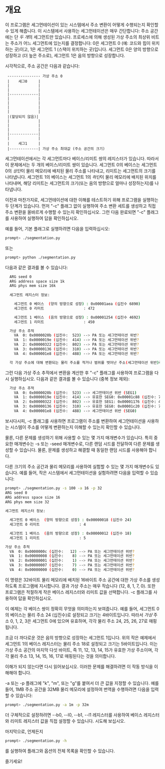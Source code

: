 
# 개요

이 프로그램은 세그먼테이션이 있는 시스템에서 주소 변환이 어떻게 수행되는지 확인할 수 있게 해줍니다. 이 시스템에서 사용하는 세그먼테이션은 매우 간단합니다: 주소 공간에는 단 *두 개*의 세그먼트만 있습니다. 프로세스에 의해 생성된 가상 주소의 최상위 비트는 주소가 어느 세그먼트에 있는지를 결정합니다: 0은 세그먼트 0 (예: 코드와 힙이 위치하는 곳)이고, 1은 세그먼트 1 (스택이 위치하는 곳)입니다. 세그먼트 0은 양의 방향으로 성장하고 (더 높은 주소로), 세그먼트 1은 음의 방향으로 성장합니다.

시각적으로, 주소 공간은 다음과 같습니다:

```plaintext
 --------------- 가상 주소 0
 |    세그0     |
 |             |
 |             |
 |-------------|
 |             |
 |             |
 |             |
 |             |
 |(할당되지 않음)|
 |             |
 |             |
 |             |
 |-------------|
 |             |
 |    세그1     |
 |-------------| 가상 주소 최대값 (주소 공간의 크기)
```

세그먼테이션에서는 각 세그먼트마다 베이스/리미트 쌍의 레지스터가 있습니다. 따라서 이 문제에서는 두 개의 베이스/리미트 쌍이 있습니다. 세그먼트 0의 베이스는 세그먼트 0의 *상단*이 물리 메모리에 배치된 물리 주소를 나타내고, 리미트는 세그먼트의 크기를 나타냅니다. 세그먼트 1의 베이스는 세그먼트 1의 *하단*이 물리 메모리에 배치된 위치를 나타내며, 해당 리미트는 세그먼트의 크기(또는 음의 방향으로 얼마나 성장하는지)를 나타냅니다.

이전과 마찬가지로, 세그먼테이션에 대한 이해를 테스트하기 위해 프로그램을 실행하는 두 단계가 있습니다. 먼저 "-c" 플래그 없이 실행하여 주소 변환 세트를 생성하고 직접 주소 변환을 올바르게 수행할 수 있는지 확인하십시오. 그런 다음 완료되면 "-c" 플래그를 사용하여 실행하여 답을 확인하십시오.

예를 들어, 기본 플래그로 실행하려면 다음을 입력하십시오:

```sh
prompt> ./segmentation.py 
```

또는

```sh
prompt> python ./segmentation.py 
```

다음과 같은 결과를 볼 수 있습니다:

```sh
  ARG seed 0
  ARG address space size 1k
  ARG phys mem size 16k
  
  세그먼트 레지스터 정보:

    세그먼트 0 베이스  (양의 방향으로 성장) : 0x00001aea (십진수 6890)
    세그먼트 0 리미트                  : 472

    세그먼트 1 베이스  (음의 방향으로 성장) : 0x00001254 (십진수 4692)
    세그먼트 1 리미트                  : 450

  가상 주소 추적
    VA  0: 0x0000020b (십진수:  523) --> PA 또는 세그먼테이션 위반?
    VA  1: 0x0000019e (십진수:  414) --> PA 또는 세그먼테이션 위반?
    VA  2: 0x00000322 (십진수:  802) --> PA 또는 세그먼테이션 위반?
    VA  3: 0x00000136 (십진수:  310) --> PA 또는 세그먼테이션 위반?
    VA  4: 0x000001e8 (십진수:  488) --> PA 또는 세그먼테이션 위반?

  각 가상 주소에 대해 변환되는 물리 주소를 적거나 범위를 벗어난 주소(세그먼테이션 위반)라고 적으십시오. 이 문제에서는 두 개의 세그먼트가 있는 간단한 주소 공간을 가정해야 합니다: 가상 주소의 최상위 비트를 사용하여 가상 주소가 세그먼트 0 (topbit=0) 또는 세그먼트 1 (topbit=1)에 있는지 확인할 수 있습니다. 주어진 베이스/리미트 쌍은 세그먼트에 따라 다른 방향으로 성장합니다. 즉, 세그먼트 0은 양의 방향으로 성장하고, 세그먼트 1은 음의 방향으로 성장합니다.  
```

그런 다음 가상 주소 추적에서 변환을 계산한 후 "-c" 플래그를 사용하여 프로그램을 다시 실행하십시오. 다음과 같은 결과를 볼 수 있습니다 (중복 정보 제외):

```sh
  가상 주소 추적
    VA  0: 0x0000020b (십진수:  523) --> 세그먼테이션 위반 (SEG1)
    VA  1: 0x0000019e (십진수:  414) --> 유효한 SEG0: 0x00001c88 (십진수: 7304)
    VA  2: 0x00000322 (십진수:  802) --> 유효한 SEG1: 0x00001176 (십진수: 4470)
    VA  3: 0x00000136 (십진수:  310) --> 유효한 SEG0: 0x00001c20 (십진수: 7200)
    VA  4: 0x000001e8 (십진수:  488) --> 세그먼테이션 위반 (SEG0)
```

보시다시피, -c 플래그를 사용하면 프로그램이 주소를 변환하여 세그먼테이션을 사용하는 시스템이 주소를 어떻게 변환하는지 이해할 수 있는지 확인할 수 있습니다.

물론, 다른 문제를 생성하기 위해 사용할 수 있는 몇 가지 매개변수가 있습니다. 특히 중요한 매개변수는 -s 또는 -seed 매개변수로, 다른 랜덤 시드를 전달하여 다른 문제를 생성할 수 있습니다. 물론, 문제를 생성하고 해결할 때 동일한 랜덤 시드를 사용해야 합니다.

다른 크기의 주소 공간과 물리 메모리를 사용하여 실험할 수 있는 몇 가지 매개변수도 있습니다. 예를 들어, 작은 시스템에서 세그먼테이션을 실험하려면 다음을 입력할 수 있습니다:

```sh
prompt> ./segmentation.py -s 100 -a 16 -p 32
ARG seed 0
ARG address space size 16
ARG phys mem size 32
 
세그먼트 레지스터 정보:

  세그먼트 0 베이스  (양의 방향으로 성장) : 0x00000018 (십진수 24)
  세그먼트 0 리미트                  : 4

  세그먼트 1 베이스  (음의 방향으로 성장) : 0x00000012 (십진수 18)
  세그먼트 1 리미트                  : 5

가상 주소 추적
  VA  0: 0x0000000c (십진수:   12) --> PA 또는 세그먼테이션 위반?
  VA  1: 0x00000008 (십진수:    8) --> PA 또는 세그먼테이션 위반?
  VA  2: 0x00000001 (십진수:    1) --> PA 또는 세그먼테이션 위반?
  VA  3: 0x00000007 (십진수:    7) --> PA 또는 세그먼테이션 위반?
  VA  4: 0x00000000 (십진수:    0) --> PA 또는 세그먼테이션 위반?
```

이 명령은 32바이트 물리 메모리에 배치된 16바이트 주소 공간에 대한 가상 주소를 생성하도록 프로그램에 지시합니다. 결과 가상 주소는 매우 작습니다 (12, 8, 1, 7, 0). 또한 프로그램은 적절하게 작은 베이스 레지스터와 리미트 값을 선택합니다. -c 플래그를 사용하여 답을 확인하십시오.

이 예제는 각 베이스 쌍이 정확히 무엇을 의미하는지 보여줍니다. 예를 들어, 세그먼트 0의 베이스는 물리 주소 24 (십진수)로 설정되고 크기는 4바이트입니다. 따라서 *가상* 주소 0, 1, 2, 3은 세그먼트 0에 있으며 유효하며, 각각 물리 주소 24, 25, 26, 27로 매핑됩니다.

조금 더 까다로운 것은 음의 방향으로 성장하는 세그먼트 1입니다. 위의 작은 예제에서 세그먼트 1의 베이스 레지스터는 물리 주소 18로 설정되고 크기는 5바이트입니다. 이는 가상 주소 공간의 마지막 다섯 바이트, 즉 11, 12, 13, 14, 15가 유효한 가상 주소이며, 각각 물리 주소 13, 14, 15, 16, 17로 매핑된다는 것을 의미합니다.

이해가 되지 않는다면 다시 읽어보십시오. 이러한 문제를 해결하려면 이 작동 방식을 이해해야 합니다.

-a 또는 -p 플래그에 "k", "m", 또는 "g"를 붙여서 더 큰 값을 지정할 수 있습니다. 예를 들어, 1MB 주소 공간을 32MB 물리 메모리에 설정하여 번역을 수행하려면 다음을 입력할 수 있습니다:

```sh
prompt> ./segmentation.py -a 1m -p 32m
```

더 구체적으로 설정하려면 --b0, --l0, --b1, --l1 레지스터를 사용하여 베이스 레지스터와 리미트 레지스터 값을 직접 설정할 수 있습니다. 시도해 보십시오.

마지막으로, 언제든지

```sh
prompt> ./segmentation.py -h 
```

를 실행하여 플래그와 옵션의 전체 목록을 확인할 수 있습니다.

즐기세요!
